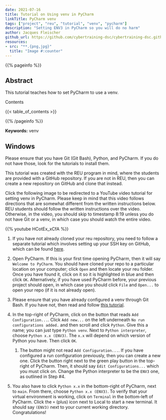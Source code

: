 ```yaml
---
date: 2021-07-16
title: Tutorial on Using venv in PyCharm
linkTitle: PyCharm venv
tags: ["project", "reu", "tutorial", "venv", "pycharm"]
description: "Setting ENV3 in PyCharm so you will do no harm"
author: Jacques Fleischer
github_url: https://github.com/cybertraining-dsc/cybertraining-dsc.github.io/edit/main/content/en/docs/tutorial/pycharm/index.md
resources:
- src: "**.{png,jpg}"
  title: "Image #:counter"
---
```



{{% pageinfo %}}

## Abstract

This tutorial teaches how to set PyCharm to use a venv.

Contents

{{< table_of_contents >}}

{{% /pageinfo %}}

**Keywords:** venv


## Windows

Please ensure that you have Git (Git Bash), Python, and PyCharm. If you do not have those, look for the tutorials to install them.

This tutorial was created with the REU program in mind, where the students are provided with a GitHub repository. If you are not in REU, then you can create a new repository on GitHub and clone that instead.

Click the following image to be redirected to a YouTube video tutorial for setting venv in PyCharm. Please keep in mind that this video follows directions that are somewhat different from the written instructions below. REU students should follow the written instructions over the video. Otherwise, in the video, you should skip to timestamp 8:19 unless you do not have Git or a venv, in which case you should watch the entire video.

{{% youtube HCotEx_xCfA %}}

1. If you have not already cloned your reu repository, you need to follow a separate tutorial which involves setting up your SSH key on GitHub, which can be found [here](https://github.com/cybertraining-dsc/cybertraining-dsc.github.io/tree/main/content/en/docs/tutorial/git/git-ssh/index.md).

2. Open PyCharm. If this is your first time opening PyCharm, then it will say `Welcome to PyCharm`. You should have cloned your repo to a particular location on your computer; click `Open` and then locate your reu folder. Once you have found it, click on it so it is highlighted in blue and then click `OK`. Alternatively, if you have used PyCharm before, your previous project should open, in which case you should click `File` and `Open...` to open your repo (if it is not already open).
    
3. Please ensure that you have already configured a venv through Git Bash. If you have not, then read and follow [this tutorial](https://github.com/cybertraining-dsc/su21-reu-361/blob/main/tutorials/python/venv.md).
    
4. In the top-right of PyCharm, click on the button that reads `Add Configuration...`. Click `Add new...` on the left underneath `No run configurations added.` and then scroll and click `Python`. Give this a name; you can just type `Python venv`. Next to `Python interpreter`, choose `Python x.x (ENV3)`. The `x.x` will depend on which version of Python you have. Then click `OK`.
   1. The button might not read `Add Configuration...`. If you have configured a run configuration previously, then you can create a new one. Click the button right next to the green play button in the top-right of PyCharm. Then, it should say `Edit Configurations...` which you must click on. Change the Python interpreter to be the `ENV3` one, as outlined in Step #4.

5. You also have to click `Python x.x` in the bottom-right of PyCharm, next to `main`. From there, choose `Python x.x (ENV3)`. To verify that your virtual environment is working, click on `Terminal` in the bottom-left of PyCharm. Click the `+` (plus) icon next to Local to start a new terminal. It should say `(ENV3)` next to your current working directory. Congratulations!
